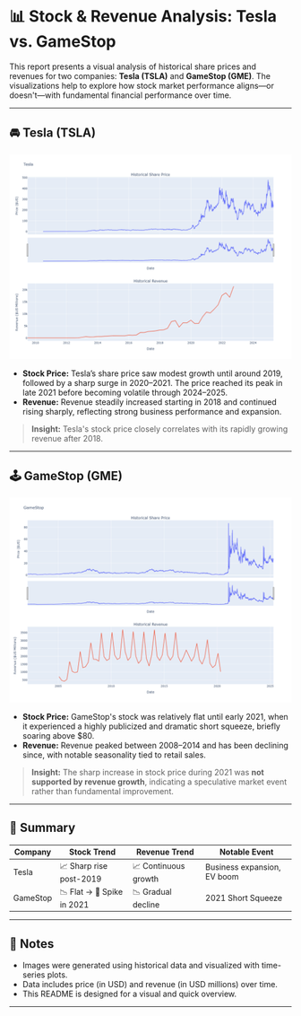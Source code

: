 # 📊 Stock & Revenue Analysis: Tesla vs. GameStop

This report presents a visual analysis of historical share prices and revenues for two companies: **Tesla (TSLA)** and **GameStop (GME)**. The visualizations help to explore how stock market performance aligns—or doesn't—with fundamental financial performance over time.

---

## 🚘 Tesla (TSLA)

![Tesla Historical Data](./TSLA.png)
- **Stock Price:** Tesla’s share price saw modest growth until around 2019, followed by a sharp surge in 2020–2021. The price reached its peak in late 2021 before becoming volatile through 2024–2025.
- **Revenue:** Revenue steadily increased starting in 2018 and continued rising sharply, reflecting strong business performance and expansion.

> **Insight:** Tesla's stock price closely correlates with its rapidly growing revenue after 2018.

---

## 🕹️ GameStop (GME)

![GameStop Historical Data](./GME.png)

- **Stock Price:** GameStop's stock was relatively flat until early 2021, when it experienced a highly publicized and dramatic short squeeze, briefly soaring above $80.
- **Revenue:** Revenue peaked between 2008–2014 and has been declining since, with notable seasonality tied to retail sales.

> **Insight:** The sharp increase in stock price during 2021 was **not supported by revenue growth**, indicating a speculative market event rather than fundamental improvement.

---

## 📌 Summary

| Company | Stock Trend | Revenue Trend | Notable Event |
|--------|--------------|----------------|----------------|
| Tesla  | 📈 Sharp rise post-2019 | 📈 Continuous growth | Business expansion, EV boom |
| GameStop | 📉 Flat → 🔺 Spike in 2021 | 📉 Gradual decline | 2021 Short Squeeze |

---

## 📂 Notes

- Images were generated using historical data and visualized with time-series plots.
- Data includes price (in USD) and revenue (in USD millions) over time.
- This README is designed for a visual and quick overview.

---

